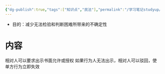 ```yaml
---
{"dg-publish":true,"tags":["知识点","民法"],"permalink":"/学习笔记studyup/民法总论/驳回权/","dgPassFrontmatter":true,"created":"2024-11-16T15:25:21.087+08:00","updated":"2024-11-16T15:25:55.932+08:00"}
---
```


- 目的：减少无法检验和判断困难所带来的不确定性
# 内容
相对人可以要求出示书面允许或授权
如果行为人无法出示，相对人可以驳回，使单方行为立即失效